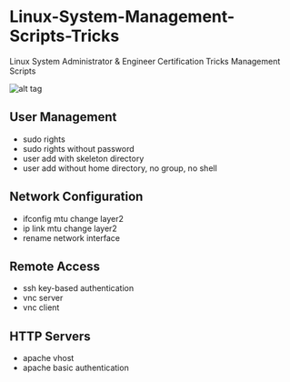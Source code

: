 # Linux-System-Management-Scripts-Tricks
Linux System Administrator &amp; Engineer Certification Tricks Management Scripts

![alt tag](https://emreovunc.com/images/tuxlinux.png)

## User Management
+ sudo rights
+ sudo rights without password
+ user add with skeleton directory
+ user add without home directory, no group, no shell

## Network Configuration
+ ifconfig mtu change layer2 
+ ip link mtu change layer2
+ rename network interface

## Remote Access
+ ssh key-based authentication
+ vnc server
+ vnc client

## HTTP Servers
+ apache vhost
+ apache basic authentication
